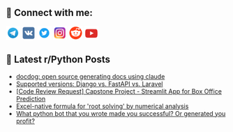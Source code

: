 ## 🔎 Connect with me:
[<img src="https://github.com/bullbesh/bullbesh/blob/main/images/Telegram.png" width="32" height="32" />](https://t.me/bullbesh)
[<img src="https://github.com/bullbesh/bullbesh/blob/main/images/VK.png" width="32" height="32" />](https://vk.com/bullbesh)
[<img src="https://github.com/bullbesh/bullbesh/blob/main/images/Twitter.png" width="32" height="32" />](https://twitter.com/bullbesh1)
[<img src="https://github.com/bullbesh/bullbesh/blob/main/images/Instagram.png" width="32" height="32" />](https://www.instagram.com/bullbesh)
[<img src="https://github.com/bullbesh/bullbesh/blob/main/images/Reddit.png" width="32" height="32" />](https://www.reddit.com/user/bullbesh)
[<img src="https://github.com/bullbesh/bullbesh/blob/main/images/YouTube.png" width="32" height="32" />](https://www.youtube.com/channel/UCtfjRs6uzgq5mfm8S06WTcg)

## 📕 Latest r/Python Posts
<!-- BLOG-POST-LIST:START -->
- [docdog: open source generating docs using claude](https://www.reddit.com/r/Python/comments/1joq5x3/docdog_open_source_generating_docs_using_claude/)
- [Supported versions: Django vs. FastAPI vs. Laravel](https://www.reddit.com/r/Python/comments/1jooytw/supported_versions_django_vs_fastapi_vs_laravel/)
- [[Code Review Request] Capstone Project - Streamlit App for Box Office Prediction](https://www.reddit.com/r/Python/comments/1jojd8e/code_review_request_capstone_project_streamlit/)
- [Excel-native formula for &#39;root solving&#39; by numerical analysis](https://www.reddit.com/r/Python/comments/1jojbyq/excelnative_formula_for_root_solving_by_numerical/)
- [What python bot that you wrote made you successful? Or generated you profit?](https://www.reddit.com/r/Python/comments/1joj33o/what_python_bot_that_you_wrote_made_you/)
<!-- BLOG-POST-LIST:END -->
